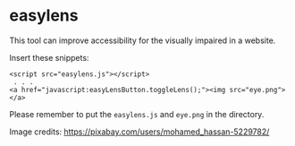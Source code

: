 # easylens

This tool can improve accessibility for the visually impaired in a website.

Insert these snippets:

```
<script src="easylens.js"></script>
 . . .
<a href="javascript:easyLensButton.toggleLens();"><img src="eye.png"></a>
```

Please remember to put the `easylens.js` and `eye.png` in the directory.

Image credits: https://pixabay.com/users/mohamed_hassan-5229782/
